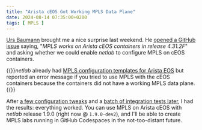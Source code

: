 ```yaml
---
title: "Arista cEOS Got Working MPLS Data Plane"
date: 2024-08-14 07:35:00+0200
tags: [ MPLS ]
---
```

[Urs Baumann](https://www.linkedin.com/in/ubaumannch/) brought me a nice surprise last weekend. He [opened a GitHub issue](https://github.com/ipspace/netlab/issues/1267) saying, "_MPLS works on Arista cEOS containers in release 4.31.2F_" and asking whether we could enable _netlab_ to configure MPLS on cEOS containers.

{{<note>}}_netlab_ already had [MPLS configuration templates for Arista EOS](https://netlab.tools/module/mpls/#platform-support) but reported an error message if you tried to use MPLS with the cEOS containers because the containers did not have a working MPLS data plane.{{</note>}}

After [a few configuration tweaks](https://github.com/ipspace/netlab/commit/3a1debf251da446a8758c8ae4f1b90bc8c938d2b) and a [batch of integration tests later](https://tests.netlab.tools/_html/eos-clab-mpls), I had the results: everything worked. You can use MPLS on Arista cEOS with _netlab_ release 1.9.0 (right now @ `1.9.0-dev2`), and I'll be able to create MPLS labs running in GitHub Codespaces in the not-too-distant future.